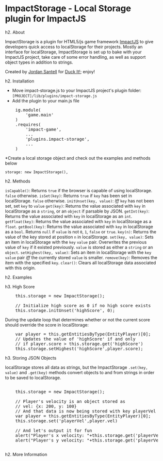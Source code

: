 ImpactStorage - Local Storage plugin for ImpactJS
=================================================

h2. About

ImpactStorage is a plugin for HTML5/js game framework [ImpactJS](http://www.impactjs.com) to give developers quick access to localStorage for their projects. Mostly an interface for localStorage, ImpactStorage is set up to bake with your ImpactJS project, take care of some error handling, as well as support object types in addition to strings.

Created by [Jordan Santell](http://www.jsantell.com) for [Duck It!](http://www.spacewhalestudios.com/duckit/); enjoy!

h2. Installation

* Move impact-storage.js to your ImpactJS project's plugin folder: ``[PROJECT]/lib/plugins/impact-storage.js``
* Add the plugin to your main.js file
<pre>
    ig.module(
        'game.main'
    )
    .requires(
        'impact-game',
        ...
        'plugins.impact-storage',
        ...
    )
</pre>
*Create a local storage object and check out the examples and methods below
    
    storage: new ImpactStorage(),



h2. Methods

``isCapable()``: Returns ``true`` if the browser is capable of using localStorage. ``false`` otherwise.
``isSet(key)``: Returns ``true`` if ``key`` has been set in localStorage. ``false`` otherwise.
``initUnset(key, value)``: *Iff* ``key`` has not been set, set ``key`` to ``value``
``get(key)``: Returns the value associated with ``key`` in localStorage as a ``string``, or an ``object`` if parsable by JSON.
``getInt(key)``: Returns the value associated with ``key`` in localStorage as an ``int``.
``getFloat(key)``: Returns the value associated with ``key`` in localStorage as a ``float``.
``getBool(key)``: Returns the value associated with ``key`` in localStorage as a ``bool``. Returns ``null`` if ``value`` is not ``0``, ``1``, ``false`` or ``true``.
``key(n)``: Returns the value of the key stored at position ``n`` in localStorage.
``set(key, value)``: Sets an item in localStorage with the ``key`` ``value`` pair. Overwrites the previous value of ``key`` if it existed previously. ``value`` is stored as either a ``string`` or an ``object``.
``setHighest(key, value)``: Sets an item in localStorage with the ``key`` ``value`` pair *iff* the currently stored ``value`` is smaller.
``remove(key)``: Removes the item with the specified ``key``.
``clear()``: Clears all localStorage data associated with this origin.


h2. Examples

h3. High Score

<pre>
    this.storage = new ImpactStorage();

    // Initialize high score as 0 if no high score exists
    this.storage.initUnset('highScore', 0);
</pre>
During the update loop that determines whether or not the current score should override the score in localStorage:
<pre>
    var player = this.getEntitiesByType(EntityPlayer)[0];
    // Updates the value of 'highScore' if and only
    // if player.score > this.storage.get('highScore')
    this.storage.setHighest('highScore',player.score); 
</pre>

h3. Storing JSON Objects

localStorage stores all data as strings, but the ImpactStorage ``.set(key, value)`` and ``.get(key)`` methods convert objects to and from strings  in order to be saved to localStorage.
<pre>

    this.storage = new ImpactStorage();

    // Player's velocity is an object stored as
    // vel: {x: 200, y: 100}
    // And that data is now being stored with key playerVel in localStorage
    var player = this.getEntitiesByType(EntityPlayer)[0];
    this.storage.set('playerVel',player.vel)

    // And let's output it for fun
    alert("Player's x velocity: "+this.storage.get('playerVel').x);
    alert("Player's y velocity: "+this.storage.get('playerVel').y);

</pre>

h2. More Information

